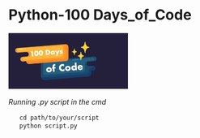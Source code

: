 # Python-100 Days_of_Code

![title](100-Days-Of-Code.PNG)

_Running .py script in the cmd_

```
   cd path/to/your/script
   python script.py 
```



